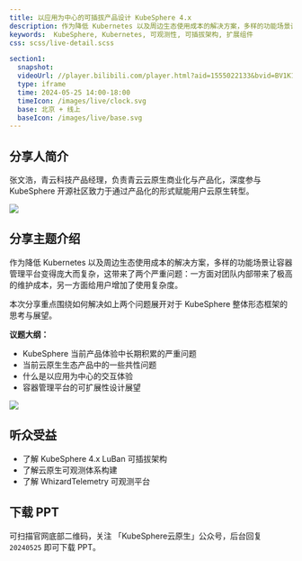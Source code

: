 ```yaml
---
title: 以应用为中心的可插拔产品设计 KubeSphere 4.x
description: 作为降低 Kubernetes 以及周边生态使用成本的解决方案，多样的功能场景让容器管理平台变得庞大而复杂，这带来了两个严重问题：一方面对团队内部带来了极高的维护成本，另一方面给用户增加了使用复杂度。
keywords:  KubeSphere, Kubernetes, 可观测性, 可插拔架构, 扩展组件
css: scss/live-detail.scss

section1:
  snapshot: 
  videoUrl: //player.bilibili.com/player.html?aid=1555022133&bvid=BV1K1421q7Ew&cid=1561558925&page=1&high_quality=1
  type: iframe
  time: 2024-05-25 14:00-18:00
  timeIcon: /images/live/clock.svg
  base: 北京 + 线上
  baseIcon: /images/live/base.svg
---
```


## 分享人简介

张文浩，青云科技产品经理，负责青云云原生商业化与产品化，深度参与 KubeSphere 开源社区致力于通过产品化的形式赋能用户云原生转型。

![](https://pek3b.qingstor.com/kubesphere-community/images/kubesphere-meetup-beijing-20240525-zhangwenhao.jpeg)

## 分享主题介绍

作为降低 Kubernetes 以及周边生态使用成本的解决方案，多样的功能场景让容器管理平台变得庞大而复杂，这带来了两个严重问题：一方面对团队内部带来了极高的维护成本，另一方面给用户增加了使用复杂度。

本次分享重点围绕如何解决如上两个问题展开对于 KubeSphere 整体形态框架的思考与展望。

**议题大纲：**

- KubeSphere 当前产品体验中长期积累的严重问题
- 当前云原生生态产品中的一些共性问题
- 什么是以应用为中心的交互体验
- 容器管理平台的可扩展性设计展望

![](https://pek3b.qingstor.com/kubesphere-community/images/kubesphere-meetup-20240525-p-zhangwenhao.png)

## 听众受益

- 了解 KubeSphere 4.x LuBan 可插拔架构
- 了解云原生可观测体系构建
- 了解 WhizardTelemetry 可观测平台

## 下载 PPT

可扫描官网底部二维码，关注 「KubeSphere云原生」公众号，后台回复 `20240525` 即可下载 PPT。
